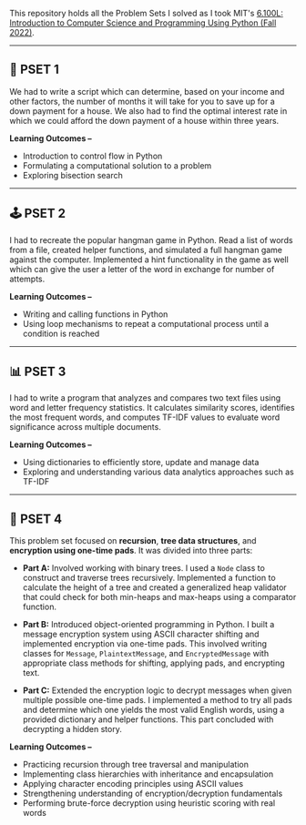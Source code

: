 This repository holds all the Problem Sets I solved as I took MIT's [6.100L: Introduction to Computer Science and Programming Using Python (Fall 2022)](https://ocw.mit.edu/courses/6-100-introduction-to-computer-science-and-programming-in-python-fall-2022/).

---

## 🧩 PSET 1

We had to write a script which can determine, based on your income and other factors, the number of months it will take for you to save up for a down payment for a house. We also had to find the optimal interest rate in which we could afford the down payment of a house within three years.

**Learning Outcomes –**
- Introduction to control flow in Python
- Formulating a computational solution to a problem
- Exploring bisection search

---

## 🕹️ PSET 2

I had to recreate the popular hangman game in Python. Read a list of words from a file, created helper functions, and simulated a full hangman game against the computer. Implemented a hint functionality in the game as well which can give the user a letter of the word in exchange for number of attempts.

**Learning Outcomes –**
- Writing and calling functions in Python
- Using loop mechanisms to repeat a computational process until a condition is reached

---

## 📊 PSET 3

I had to write a program that analyzes and compares two text files using word and letter frequency statistics. It calculates similarity scores, identifies the most frequent words, and computes TF-IDF values to evaluate word significance across multiple documents.

**Learning Outcomes –**
- Using dictionaries to efficiently store, update and manage data
- Exploring and understanding various data analytics approaches such as TF-IDF

---

## 🌲 PSET 4

This problem set focused on **recursion**, **tree data structures**, and **encryption using one-time pads**. It was divided into three parts:

- **Part A:** Involved working with binary trees. I used a `Node` class to construct and traverse trees recursively. Implemented a function to calculate the height of a tree and created a generalized heap validator that could check for both min-heaps and max-heaps using a comparator function.

- **Part B:** Introduced object-oriented programming in Python. I built a message encryption system using ASCII character shifting and implemented encryption via one-time pads. This involved writing classes for `Message`, `PlaintextMessage`, and `EncryptedMessage` with appropriate class methods for shifting, applying pads, and encrypting text.

- **Part C:** Extended the encryption logic to decrypt messages when given multiple possible one-time pads. I implemented a method to try all pads and determine which one yields the most valid English words, using a provided dictionary and helper functions. This part concluded with decrypting a hidden story.

**Learning Outcomes –**
- Practicing recursion through tree traversal and manipulation
- Implementing class hierarchies with inheritance and encapsulation
- Applying character encoding principles using ASCII values
- Strengthening understanding of encryption/decryption fundamentals
- Performing brute-force decryption using heuristic scoring with real words
